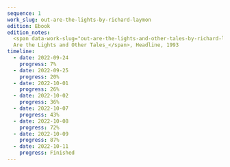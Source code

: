 ```yaml
---
sequence: 1
work_slug: out-are-the-lights-by-richard-laymon
edition: Ebook
edition_notes:
  <span data-work-slug="out-are-the-lights-and-other-tales-by-richard-laymon">_Out
  Are the Lights and Other Tales_</span>, Headline, 1993
timeline:
  - date: 2022-09-24
    progress: 7%
  - date: 2022-09-25
    progress: 20%
  - date: 2022-10-01
    progress: 26%
  - date: 2022-10-02
    progress: 36%
  - date: 2022-10-07
    progress: 43%
  - date: 2022-10-08
    progress: 72%
  - date: 2022-10-09
    progress: 87%
  - date: 2022-10-11
    progress: Finished
---
```

